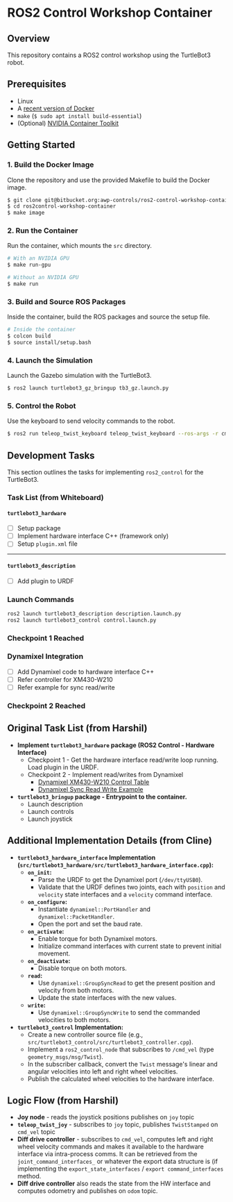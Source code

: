 # ROS2 Control Workshop Container

## Overview
This repository contains a ROS2 control workshop using the TurtleBot3 robot.

## Prerequisites
* Linux
* A [recent version of Docker](https://docs.docker.com/engine/install/ubuntu/)
* `make` (`$ sudo apt install build-essential`)
* (Optional) [NVIDIA Container Toolkit](https://docs.nvidia.com/datacenter/cloud-native/container-toolkit/install-guide.html#installing-on-ubuntu-and-debian)

## Getting Started

### 1. Build the Docker Image
Clone the repository and use the provided Makefile to build the Docker image.
```bash
$ git clone git@bitbucket.org:awp-controls/ros2-control-workshop-container.git
$ cd ros2control-workshop-container
$ make image
```

### 2. Run the Container
Run the container, which mounts the `src` directory.
```bash
# With an NVIDIA GPU
$ make run-gpu

# Without an NVIDIA GPU
$ make run
```

### 3. Build and Source ROS Packages
Inside the container, build the ROS packages and source the setup file.
```bash
# Inside the container
$ colcon build
$ source install/setup.bash
```

### 4. Launch the Simulation
Launch the Gazebo simulation with the TurtleBot3.
```bash
$ ros2 launch turtlebot3_gz_bringup tb3_gz.launch.py
```

### 5. Control the Robot
Use the keyboard to send velocity commands to the robot.
```bash
$ ros2 run teleop_twist_keyboard teleop_twist_keyboard --ros-args -r cmd_vel:=turtlebot_base_controller/cmd_vel -p stamped:=true
```

## Development Tasks

This section outlines the tasks for implementing `ros2_control` for the TurtleBot3.

### Task List (from Whiteboard)

#### `turtlebot3_hardware`
- [ ] Setup package
- [ ] Implement hardware interface C++ (framework only)
- [ ] Setup `plugin.xml` file

---

#### `turtlebot3_description`
- [ ] Add plugin to URDF

### Launch Commands

```bash
ros2 launch turtlebot3_description description.launch.py
ros2 launch turtlebot3_control control.launch.py
```

### Checkpoint 1 Reached

### Dynamixel Integration
- [ ] Add Dynamixel code to hardware interface C++
- [ ] Refer controller for XM430-W210
- [ ] Refer example for sync read/write

### Checkpoint 2 Reached

## Original Task List (from Harshil)

*   **Implement `turtlebot3_hardware` package (ROS2 Control - Hardware Interface)**
    *   Checkpoint 1 - Get the hardware interface read/write loop running. Load plugin in the URDF.
    *   Checkpoint 2 - Implement read/writes from Dynamixel
        *   [Dynamixel XM430-W210 Control Table](https://emanual.robotis.com/docs/en/dxl/x/xm430-w210/)
        *   [Dynamixel Sync Read Write Example](https://github.com/ROBOTIS-GIT/DynamixelSDK/blob/main/c%2B%2B/example/protocol2.0/sync_read_write/sync_read_write.cpp)
*   **`turtlebot3_bringup` package - Entrypoint to the container.**
    *   Launch description
    *   Launch controls
    *   Launch joystick

## Additional Implementation Details (from Cline)

*   **`turtlebot3_hardware_interface` Implementation (`src/turtlebot3_hardware/src/turtlebot3_hardware_interface.cpp`):**
    *   **`on_init`:**
        *   Parse the URDF to get the Dynamixel port (`/dev/ttyUSB0`).
        *   Validate that the URDF defines two joints, each with `position` and `velocity` state interfaces and a `velocity` command interface.
    *   **`on_configure`:**
        *   Instantiate `dynamixel::PortHandler` and `dynamixel::PacketHandler`.
        *   Open the port and set the baud rate.
    *   **`on_activate`:**
        *   Enable torque for both Dynamixel motors.
        *   Initialize command interfaces with current state to prevent initial movement.
    *   **`on_deactivate`:**
        *   Disable torque on both motors.
    *   **`read`:**
        *   Use `dynamixel::GroupSyncRead` to get the present position and velocity from both motors.
        *   Update the state interfaces with the new values.
    *   **`write`:**
        *   Use `dynamixel::GroupSyncWrite` to send the commanded velocities to both motors.
*   **`turtlebot3_control` Implementation:**
    *   Create a new controller source file (e.g., `src/turtlebot3_control/src/turtlebot3_controller.cpp`).
    *   Implement a `ros2_control_node` that subscribes to `/cmd_vel` (type `geometry_msgs/msg/Twist`).
    *   In the subscriber callback, convert the `Twist` message's linear and angular velocities into left and right wheel velocities.
    *   Publish the calculated wheel velocities to the hardware interface.

## Logic Flow (from Harshil)

*   **Joy node** - reads the joystick positions publishes on `joy` topic
*   **`teleop_twist_joy`** - subscribes to `joy` topic, publishes `TwistStamped` on `cmd_vel` topic
*   **Diff drive controller** - subscribes to `cmd_vel`, computes left and right wheel velocity commands and makes it available to the hardware interface via intra-process comms. It can be retrieved from the `joint_command_interfaces_` or whatever the export data structure is (if implementing the `export_state_interfaces` / `export command_interfaces` method.
*   **Diff drive controller** also reads the state from the HW interface and computes odometry and publishes on `odom` topic.
